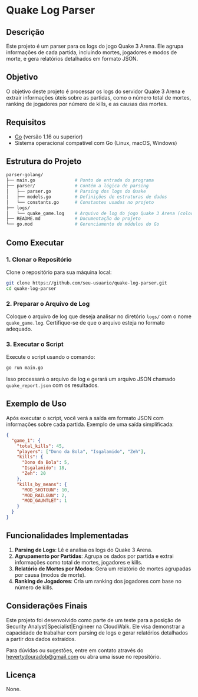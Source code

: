 # Quake Log Parser

## Descrição

Este projeto é um parser para os logs do jogo Quake 3 Arena. Ele agrupa informações de cada partida, incluindo mortes, jogadores e modos de morte, e gera relatórios detalhados em formato JSON.

## Objetivo

O objetivo deste projeto é processar os logs do servidor Quake 3 Arena e extrair informações úteis sobre as partidas, como o número total de mortes, ranking de jogadores por número de kills, e as causas das mortes.

## Requisitos

- [Go](https://golang.org/doc/install) (versão 1.16 ou superior)
- Sistema operacional compatível com Go (Linux, macOS, Windows)

## Estrutura do Projeto

```bash
parser-golang/
├── main.go               # Ponto de entrada do programa
├── parser/               # Contém a lógica de parsing
│   ├── parser.go         # Parsing dos logs do Quake
│   ├── models.go         # Definições de estruturas de dados
│   └── constants.go      # Constantes usadas no projeto
├── logs/
│   └── quake_game.log    # Arquivo de log do jogo Quake 3 Arena (coloque aqui)
├── README.md             # Documentação do projeto
└── go.mod                # Gerenciamento de módulos do Go
```

## Como Executar

### 1. Clonar o Repositório

Clone o repositório para sua máquina local:

```bash
git clone https://github.com/seu-usuario/quake-log-parser.git
cd quake-log-parser
```

### 2. Preparar o Arquivo de Log

Coloque o arquivo de log que deseja analisar no diretório `logs/` com o nome `quake_game.log`. Certifique-se de que o arquivo esteja no formato adequado.

### 3. Executar o Script

Execute o script usando o comando:

```bash
go run main.go
```

Isso processará o arquivo de log e gerará um arquivo JSON chamado `quake_report.json` com os resultados.

## Exemplo de Uso

Após executar o script, você verá a saída em formato JSON com informações sobre cada partida. Exemplo de uma saída simplificada:

```json
{
  "game_1": {
    "total_kills": 45,
    "players": ["Dono da Bola", "Isgalamido", "Zeh"],
    "kills": {
      "Dono da Bola": 5,
      "Isgalamido": 18,
      "Zeh": 20
    },
    "kills_by_means": {
      "MOD_SHOTGUN": 10,
      "MOD_RAILGUN": 2,
      "MOD_GAUNTLET": 1
    }
  }
}
```

## Funcionalidades Implementadas

1. **Parsing de Logs**: Lê e analisa os logs do Quake 3 Arena.
2. **Agrupamento por Partidas**: Agrupa os dados por partida e extrai informações como total de mortes, jogadores e kills.
3. **Relatório de Mortes por Modos**: Gera um relatório de mortes agrupadas por causa (modos de morte).
4. **Ranking de Jogadores**: Cria um ranking dos jogadores com base no número de kills.

## Considerações Finais

Este projeto foi desenvolvido como parte de um teste para a posição de Security Analyst|Specialist|Engineer na CloudWalk. Ele visa demonstrar a capacidade de trabalhar com parsing de logs e gerar relatórios detalhados a partir dos dados extraídos.

Para dúvidas ou sugestões, entre em contato através do hevertydouradob@gmail.com ou abra uma issue no repositório.

## Licença

None.
```
